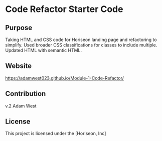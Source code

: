 # Code Refactor Starter Code

## Purpose
  
  Taking HTML and CSS code for Horiseon landing page and refactoring to simplify. Used broader CSS classifications for classes to include multiple. Updated HTML with semantic HTML. 

## Website
https://adamwest023.github.io/Module-1-Code-Refactor/

## Contribution
 v.2 Adam West

## License

This project is licensed under the [Horiseon, Inc] 
